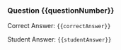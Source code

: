 ### <span style="color:{{questionColor}}">Question {{questionNumber}}</span>
Correct Answer: `{{correctAnswer}}`

Student Answer: `{{studentAnswer}}`